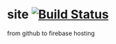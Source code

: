 # site [![Build Status](https://travis-ci.org/ziginsider/site.svg?branch=master)](https://travis-ci.org/ziginsider/site)
from github to firebase hosting
